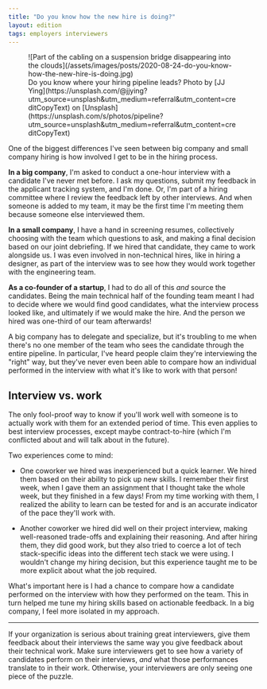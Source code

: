 ```yaml
---
title: "Do you know how the new hire is doing?"
layout: edition
tags: employers interviewers
---
```


<figure id="cover-img" markdown="1">
![Part of the cabling on a suspension bridge disappearing into the clouds](/assets/images/posts/2020-08-24-do-you-know-how-the-new-hire-is-doing.jpg)
<figcaption markdown="1">Do you know where your hiring pipeline leads? Photo by [JJ Ying](https://unsplash.com/@jjying?utm_source=unsplash&utm_medium=referral&utm_content=creditCopyText) on [Unsplash](https://unsplash.com/s/photos/pipeline?utm_source=unsplash&utm_medium=referral&utm_content=creditCopyText)
</figcaption>
</figure>

One of the biggest differences I've seen between big company and small company hiring is how involved I get to be in the hiring process.

**In a big company**, I'm asked to conduct a one-hour interview with a candidate I've never met before. I ask my questions, submit my feedback in the applicant tracking system, and I'm done. Or, I'm part of a hiring committee where I review the feedback left by other interviews. And when someone is added to my team, it may be the first time I'm meeting them because someone else interviewed them.

**In a small company**, I have a hand in screening resumes, collectively choosing with the team which questions to ask, and making a final decision based on our joint debriefing. If we hired that candidate, they came to work alongside us. I was even involved in non-technical hires, like in hiring a designer, as part of the interview was to see how they would work together with the engineering team.

**As a co-founder of a startup**, I had to do all of this _and_ source the candidates. Being the main technical half of the founding team meant I had to decide where we would find good candidates, what the interview process looked like, and ultimately if we would make the hire. And the person we hired was one-third of our team afterwards!

A big company has to delegate and specialize, but it's troubling to me when there's no one member of the team who sees the candidate through the entire pipeline. In particular, I've heard people claim they're interviewing the "right" way, but they've never even been able to compare how an individual performed in the interview with what it's like to work with that person!

## Interview vs. work

The only fool-proof way to know if you'll work well with someone is to actually work with them for an extended period of time. This even applies to best interview processes, except maybe contract-to-hire (which I'm conflicted about and will talk about in the future).

Two experiences come to mind:

- One coworker we hired was inexperienced but a quick learner. We hired them based on their ability to pick up new skills. I remember their first week, when I gave them an assignment that I thought take the whole week, but they finished in a few days! From my time working with them, I realized the ability to learn can be tested for and is an accurate indicator of the pace they'll work with.

- Another coworker we hired did well on their project interview, making well-reasoned trade-offs and explaining their reasoning. And after hiring them, they did good work, but they also tried to coerce a lot of tech stack-specific ideas into the different tech stack we were using. I wouldn't change my hiring decision, but this experience taught me to be more explicit about what the job required.

What's important here is I had a chance to compare how a candidate performed on the interview with how they performed on the team. This in turn helped me tune my hiring skills based on actionable feedback. In a big company, I feel more isolated in my approach.

---

If your organization is serious about training great interviewers, give them feedback about their interviews the same way you give feedback about their technical work. Make sure interviewers get to see how a variety of candidates perform on their interviews, _and_ what those performances translate to in their work. Otherwise, your interviewers are only seeing one piece of the puzzle.
